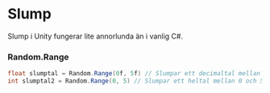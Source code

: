 # Slump

Slump i Unity fungerar lite annorlunda än i vanlig C#.

### Random.Range <a href="#h.p_9y2btum-ch5y" id="h.p_9y2btum-ch5y"></a>

```csharp
float slumptal = Random.Range(0f, 5f) // Slumpar ett decimaltal mellan 0 och 5
int slumptal2 = Random.Range(0, 5) // Slumpar ett heltal mellan 0 och 5
```
